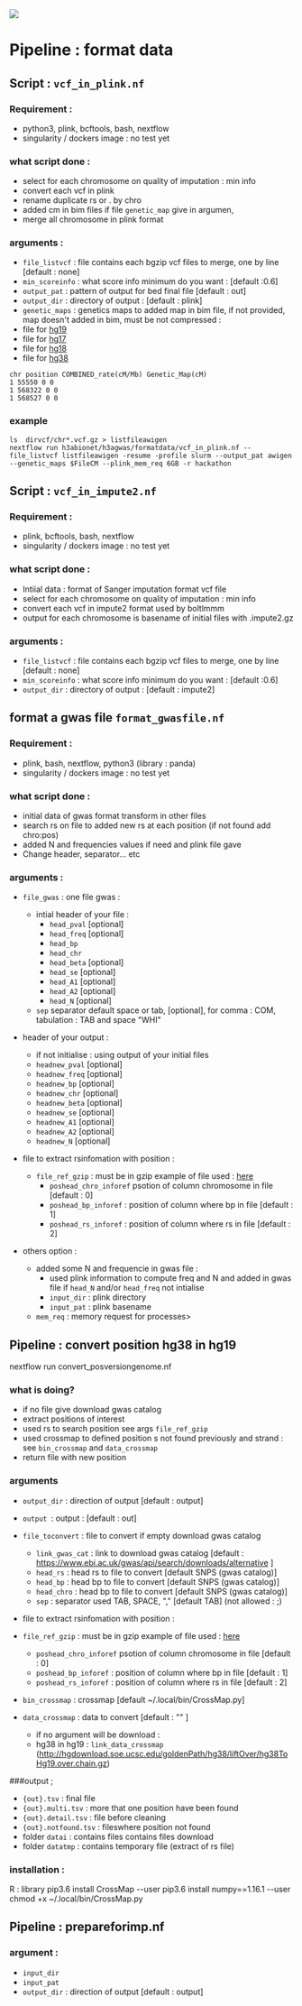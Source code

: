 <img src="../aux/H3ABioNetlogo2.jpg"/>

# Pipeline : format data

## Script : `vcf_in_plink.nf`
### Requirement :
  * python3, plink, bcftools, bash, nextflow
  * singularity / dockers image : no test yet
### what script done :
  * select for each chromosome on quality of imputation : min info
  * convert each vcf in plink
  * rename duplicate rs or . by chro
  * added cm in bim files if file `genetic_map` give in argumen, 
  * merge all chromosome in plink format
### arguments :
* `file_listvcf` : file contains each bgzip vcf files to merge, one by line [default : none]
* `min_scoreinfo` : what score info minimum do you want : [default :0.6]
* `output_pat` : pattern of output for bed final file [default : out]
* `output_dir` : directory of output : [default : plink] 
* `genetic_maps` : genetics maps to added map in bim file, if not provided, map doesn't added in bim, must be not compressed :
 * file for [hg19](https://data.broadinstitute.org/alkesgroup/Eagle/downloads/tables/genetic_map_hg19.txt.gz) 
 * file for [hg17](https://data.broadinstitute.org/alkesgroup/Eagle/downloads/tables/genetic_map_hg17.txt.gz)
 * file for [hg18](https://data.broadinstitute.org/alkesgroup/Eagle/downloads/tables/genetic_map_hg18.txt.gz)
 * file for [hg38](https://data.broadinstitute.org/alkesgroup/Eagle/downloads/tables/genetic_map_hg38_withX.txt.gz)

```
chr position COMBINED_rate(cM/Mb) Genetic_Map(cM)
1 55550 0 0
1 568322 0 0
1 568527 0 0
```


### example 

```
ls  dirvcf/chr*.vcf.gz > listfileawigen
nextflow run h3abionet/h3agwas/formatdata/vcf_in_plink.nf --file_listvcf listfileawigen -resume -profile slurm --output_pat awigen  --genetic_maps $FileCM --plink_mem_req 6GB -r hackathon
```

## Script : `vcf_in_impute2.nf`
### Requirement :
* plink, bcftools, bash, nextflow
* singularity / dockers image : no test yet
### what script done :
* Intiial data : format of Sanger imputation format vcf file
* select for each chromosome on quality of imputation : min info
* convert each vcf in impute2 format used by boltlmmm
* output for each chromosome is basename of initial files with .impute2.gz

### arguments :
* `file_listvcf` : file contains each bgzip vcf files to merge, one by line [default : none]
* `min_scoreinfo` : what score info minimum do you want : [default :0.6]
* `output_dir` : directory of output : [default : impute2] 

## format a gwas file `format_gwasfile.nf`
### Requirement :
* plink, bash, nextflow, python3 (library : panda)
* singularity / dockers image : no test yet

### what script done :
* initial data of gwas format transform in other files
* search rs on file to added new rs at each position (if not found add chro:pos)
* added N and frequencies values if need and plink file gave
* Change header, separator... etc

### arguments :
* `file_gwas` : one file gwas :
  * intial header of your file :
    * `head_pval` [optional]
    * `head_freq` [optional]
    * `head_bp`  
    * `head_chr` 
    * `head_beta` [optional]
    * `head_se` [optional]
    * `head_A1` [optional]
    * `head_A2` [optional]
    * `head_N`  [optional]
  * `sep` separator default space or tab, [optional], for comma : COM, tabulation : TAB and space "WHI"
* header of your output :
  * if not initialise : using output of your initial files
  * `headnew_pval` [optional]
  * `headnew_freq` [optional]
  * `headnew_bp`  [optional]
  * `headnew_chr` [optional]
  * `headnew_beta` [optional]
  * `headnew_se` [optional]
  * `headnew_A1` [optional]
  * `headnew_A2` [optional]
  * `headnew_N`  [optional]
* file to extract rsinfomation with position :
  * `file_ref_gzip` : must be in gzip example of file used : [here](ftp://ftp.ncbi.nlm.nih.gov/snp/organisms/human_9606_b151_GRCh37p13/VCF/All_20180423.vcf.gz)
    * `poshead_chro_inforef` psotion of column chromosome in file  [default : 0]
    * `poshead_bp_inforef` : position of column where bp in file [default : 1]
    * `poshead_rs_inforef` : position of column where rs in file  [default : 2]

* others option :
  * added some N and frequencie in gwas file :
    * used plink information to compute freq and N and added in gwas file if `head_N` and/or `head_freq` not intialise
    * `input_dir` : plink directory
    * `input_pat` : plink basename
  * `mem_req` : memory request for processes>

## Pipeline : convert position hg38 in hg19
nextflow run convert_posversiongenome.nf
### what is doing?
* if no file give download gwas catalog
* extract positions of interest 
* used rs to search position see args `file_ref_gzip`
* used crossmap to defined position s not found previously and strand : see `bin_crossmap` and `data_crossmap`
* return file with new position
### arguments
* `output_dir` : direction of output [default : output]
* `output `: output : [default : out]
* `file_toconvert` : file to convert if empty download gwas catalog
  * `link_gwas_cat`  : link to download gwas catalog [default : https://www.ebi.ac.uk/gwas/api/search/downloads/alternative ]
  * `head_rs` : head rs to file to convert [default SNPS (gwas catalog)] 
  * `head_bp` : head bp to file to convert [default SNPS (gwas catalog)] 
  * `head_chro` : head bp to file to convert [default SNPS (gwas catalog)] 
  * `sep` : separator used TAB, SPACE, "," [default TAB] (not allowed : ;)

* file to extract rsinfomation with position :
 * `file_ref_gzip` : must be in gzip example of file used : [here](ftp://ftp.ncbi.nlm.nih.gov/snp/organisms/human_9606_b151_GRCh37p13/VCF/All_20180423.vcf.gz)
    * `poshead_chro_inforef` psotion of column chromosome in file  [default : 0]
    * `poshead_bp_inforef` : position of column where bp in file [default : 1]
    * `poshead_rs_inforef` : position of column where rs in file  [default : 2]

* `bin_crossmap` : crossmap [default ~/.local/bin/CrossMap.py]
* `data_crossmap` : data to convert [default : "" ]
  * if no argument will be download : 
   * hg38 in hg19 : `link_data_crossmap` (http://hgdownload.soe.ucsc.edu/goldenPath/hg38/liftOver/hg38ToHg19.over.chain.gz)

###output ;
* `{out}.tsv` : final file 
* `{out}.multi.tsv` : more that one position have been found 
* `{out}.detail.tsv` :  file before cleaning
* `{out}.notfound.tsv` : fileswhere position not found
* folder `datai` : contains files contains files download
* folder `datatmp` : contains temporary file (extract of rs file)
### installation :
R : library
pip3.6 install CrossMap --user
pip3.6 install numpy==1.16.1 --user
chmod +x ~/.local/bin/CrossMap.py

## Pipeline : prepareforimp.nf

### argument :
* `input_dir`
* `input_pat`
* `output_dir` : direction of output [default : output]

